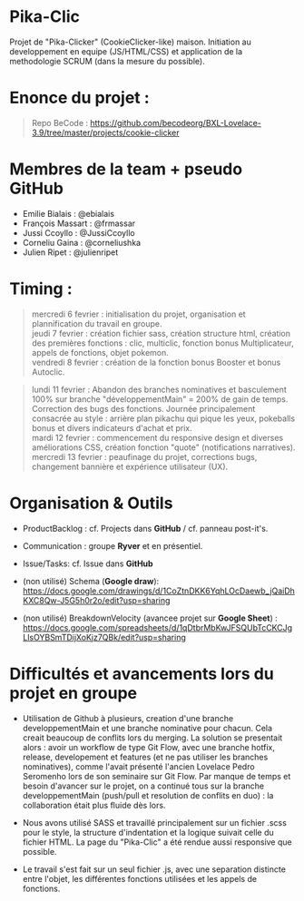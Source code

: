 # Pika-Clic

Projet de "Pika-Clicker" (CookieClicker-like) maison. Initiation au developpement en equipe (JS/HTML/CSS) et application de la methodologie SCRUM (dans la mesure du possible).

# Enonce du projet : 

>Repo BeCode :
>https://github.com/becodeorg/BXL-Lovelace-3.9/tree/master/projects/cookie-clicker

# Membres de la team + pseudo GitHub
- Emilie Bialais : @ebialais
- François Massart : @frmassar
- Jussi Ccoyllo : @JussiCcoyllo
- Corneliu Gaina : @corneliushka
- Julien Ripet : @julienripet

# Timing :

>mercredi 6 fevrier : initialisation du projet, organisation et plannification du travail en groupe.  
>jeudi 7 fevrier : création fichier sass, création structure html, création des premières fonctions : clic, multiclic, fonction bonus Multiplicateur, appels de fonctions, objet pokemon.  
>vendredi 8 fevrier : création de la fonction bonus Booster et bonus Autoclic.  

>lundi 11 fevrier : Abandon des branches nominatives et basculement 100% sur branche "développementMain" = 200% de gain de temps. Correction des bugs des fonctions. Journée principalement consacrée au style : arrière plan pikachu qui pique les yeux, pokeballs bonus et divers indicateurs d'achat et prix.  
>mardi 12 fevrier : commencement du responsive design et diverses améliorations CSS, création fonction "quote" (notifications narratives).  
>mercredi 13 fevrier : peaufinage du projet, corrections bugs, changement bannière et expérience utilisateur (UX).  

# Organisation & Outils

- ProductBacklog : cf. Projects dans **GitHub** / cf. panneau post-it's.  
- Communication : groupe **Ryver** et en présentiel.  
- Issue/Tasks: cf. Issue dans **GitHub** 

- (non utilisé) Schema (**Google draw**): https://docs.google.com/drawings/d/1CoZtnDKK6YqhLOcDaewb_jQaiDhKXC8Qw-J5G5h0r2o/edit?usp=sharing   
- (non utilisé) BreakdownVelocity (avancee projet sur **Google Sheet**) : https://docs.google.com/spreadsheets/d/1qDtbrMbKwJFSQUbTcCKCJgLlsOYBSmTDijXoKjz7QBk/edit?usp=sharing  

# Difficultés et avancements lors du projet en groupe 

- Utilisation de Github à plusieurs, creation d'une branche developpementMain et une branche nominative pour chacun. Cela creait beaucoup de conflits lors du merging. La solution se presentait alors : avoir un workflow de type Git Flow, avec une branche hotfix, release, developement et features (et ne pas utiliser les branches nominatives), comme l'avait présenté l'ancien Lovelace Pedro Seromenho lors de son seminaire sur Git Flow. Par manque de temps et besoin d'avancer sur le projet, on a continué tous sur la branche developpementMain (push/pull et resolution de conflits en duo) : la collaboration était plus fluide dès lors.

- Nous avons utilisé SASS et travaillé principalement sur un fichier .scss pour le style, la structure d'indentation et la logique suivait celle du fichier HTML. La page du "Pika-Clic" a été rendue aussi responsive que possible. 

- Le travail s'est fait sur un seul fichier .js, avec une separation distincte entre l'objet, les différentes fonctions utilisées et les appels de fonctions. 
